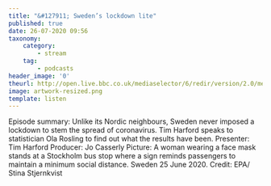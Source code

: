 ```yaml
---
title: "&#127911; Sweden’s lockdown lite"
published: true
date: 26-07-2020 09:56
taxonomy:
    category:
        - stream
    tag:
        - podcasts
header_image: '0'
theurl: http://open.live.bbc.co.uk/mediaselector/6/redir/version/2.0/mediaset/audio-nondrm-download/proto/http/vpid/p08kdg9p.mp3
image: artwork-resized.png
template: listen
--- 
```

Episode summary: Unlike its Nordic neighbours, Sweden never imposed a lockdown to stem the spread of coronavirus. Tim Harford speaks to statistician Ola Rosling to find out what the results have been. Presenter: Tim Harford Producer: Jo Casserly Picture: A woman wearing a face mask stands at a Stockholm bus stop where a sign reminds passengers to maintain a minimum social distance. Sweden 25 June 2020. Credit: EPA/ Stina Stjernkvist
